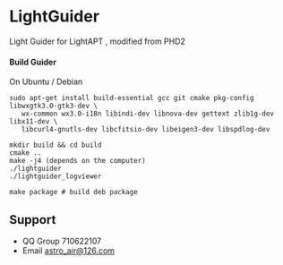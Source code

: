 LightGuider
===========

Light Guider for LightAPT , modified from PHD2

#### Build Guider

On Ubuntu / Debian
```
sudo apt-get install build-essential gcc git cmake pkg-config libwxgtk3.0-gtk3-dev \
   wx-common wx3.0-i18n libindi-dev libnova-dev gettext zlib1g-dev libx11-dev \
   libcurl4-gnutls-dev libcfitsio-dev libeigen3-dev libspdlog-dev
```

```
mkdir build && cd build
cmake ..
make -j4 (depends on the computer)
./lightguider
./lightguider_logviewer

make package # build deb package
```

## Support

+ QQ Group 710622107
+ Email astro_air@126.com
